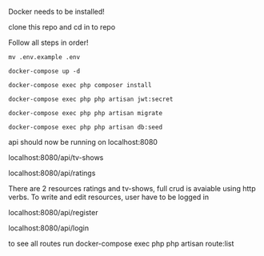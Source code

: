 Docker needs to be installed!

clone this repo and cd in to repo

Follow all steps in order!

```
mv .env.example .env
```

```
docker-compose up -d
```

```
docker-compose exec php composer install
```

```
docker-compose exec php php artisan jwt:secret
```

```
docker-compose exec php php artisan migrate
```

```
docker-compose exec php php artisan db:seed
```


api should now be running on localhost:8080

localhost:8080/api/tv-shows

localhost:8080/api/ratings

There are 2 resources ratings and tv-shows, full crud is avaiable using http verbs.
To write and edit resources, user have to be logged in

localhost:8080/api/register

localhost:8080/api/login

to see all routes run 
docker-compose exec php php artisan route:list

